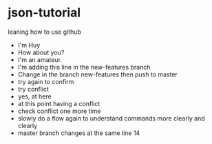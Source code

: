 # json-tutorial
leaning how to use github
- I'm Huy
- How about you?
- I'm an amateur.
- I'm adding this line in the new-features branch 
- Change in the branch new-features then push to master
- try again to confirm
- try conflict
- yes, at here
- at this point having a conflict
- check conflict one more time
- slowly do a flow again to understand commands more clearly and clearly
- master branch changes at the same line 14